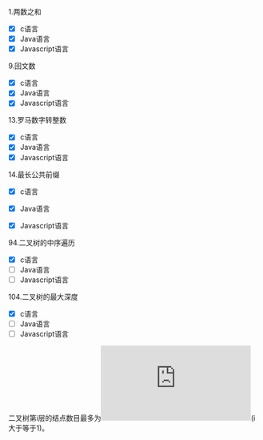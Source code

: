 1.两数之和

- [x] c语言
- [x] Java语言
- [x] Javascript语言   

9.回文数

- [x] c语言
- [x] Java语言
- [x] Javascript语言   

13.罗马数字转整数

- [x] c语言
- [x] Java语言
- [x] Javascript语言 

14.最长公共前缀  

- [x] c语言
- [x] Java语言
- [x] Javascript语言 



94.二叉树的中序遍历

- [x] c语言
- [ ] Java语言
- [ ] Javascript语言   

104.二叉树的最大深度

- [x] c语言
- [ ] Java语言
- [ ] Javascript语言   

二叉树第i层的结点数目最多为![2^{i-1}](https://latex.codecogs.com/gif.latex?2%5E%7Bi-1%7D)(i大于等于1)。